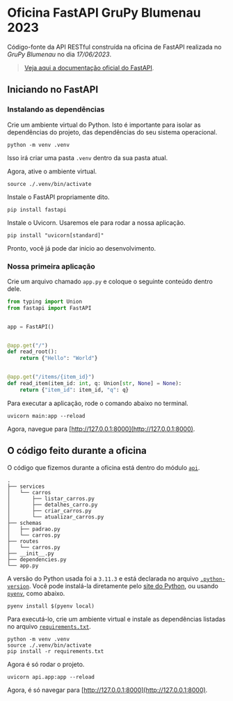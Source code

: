 # Oficina FastAPI GruPy Blumenau 2023

Código-fonte da API RESTful construída na oficina de FastAPI realizada no *GruPy Blumenau* no dia *17/06/2023*.

> [Veja aqui a documentação oficial do FastAPI](https://fastapi.tiangolo.com/).

## Iniciando no FastAPI

### Instalando as dependências

Crie um ambiente virtual do Python. Isto é importante para isolar as dependências do projeto, das dependências do seu sistema operacional.

```shell
python -m venv .venv
```

Isso irá criar uma pasta `.venv` dentro da sua pasta atual.

Agora, ative o ambiente virtual.

```shell
source ./.venv/bin/activate
```

Instale o FastAPI propriamente dito.

```shell
pip install fastapi
```

Instale o Uvicorn. Usaremos ele para rodar a nossa aplicação.

```shell
pip install "uvicorn[standard]"
```

Pronto, você já pode dar inicio ao desenvolvimento.

### Nossa primeira aplicação

Crie um arquivo chamado `app.py` e coloque o seguinte conteúdo dentro dele.

```python
from typing import Union
from fastapi import FastAPI


app = FastAPI()


@app.get("/")
def read_root():
    return {"Hello": "World"}


@app.get("/items/{item_id}")
def read_item(item_id: int, q: Union[str, None] = None):
    return {"item_id": item_id, "q": q}
```

Para executar a aplicação, rode o comando abaixo no terminal.

```shell
uvicorn main:app --reload
```

Agora, navegue para [http://127.0.0.1:8000](http://127.0.0.1:8000).

## O código feito durante a oficina

O código que fizemos durante a oficina está dentro do módulo [`api`](./api). 

```
.
├── services
│   └── carros
│       ├── listar_carros.py
│       ├── detalhes_carro.py
│       ├── criar_carros.py
│       └── atualizar_carros.py
├── schemas
│   ├── padrao.py
│   └── carros.py
├── routes
│   └── carros.py
├── __init__.py
├── dependencies.py
└── app.py
```

A versão do Python usada foi a `3.11.3` e está declarada no arquivo [`.python-version`](./.python-version). Você pode instalá-la diretamente pelo [site do Python](https://www.python.org/downloads/release/python-3113/), ou usando [`pyenv`](https://github.com/pyenv/pyenv), como abaixo.

```shell
pyenv install $(pyenv local)
```

Para executá-lo, crie um ambiente virtual e instale as dependências listadas no arquivo [`requirements.txt`](./requirements.txt).

```shell
python -m venv .venv
source ./.venv/bin/activate
pip install -r requirements.txt
```

Agora é só rodar o projeto.

```shell
uvicorn api.app:app --reload
```

Agora, é só navegar para [http://127.0.0.1:8000](http://127.0.0.1:8000).